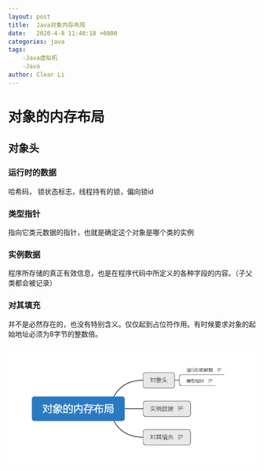 ```yaml
---
layout: post
title:  Java对象内存布局
date:   2020-4-8 11:40:18 +0800
categories: java
tags: 
	-Java虚拟机 
	-Java
author: Clear Li
---
```




# 对象的内存布局









## 对象头

### 运行时的数据

哈希码， 锁状态标志，线程持有的锁，偏向锁id

### 类型指针

指向它类元数据的指针，也就是确定这个对象是哪个类的实例

### 实例数据

程序所存储的真正有效信息，也是在程序代码中所定义的各种字段的内容。（子父类都会被记录）

### 对其填充

并不是必然存在的，也没有特别含义。仅仅起到占位符作用。有时候要求对象的起始地址必须为8字节的整数倍。

![](/img/1.png)



